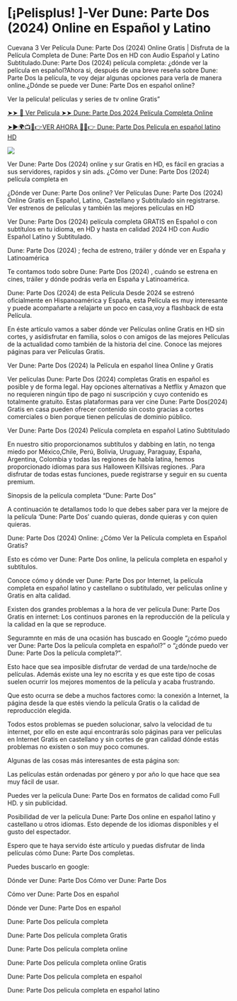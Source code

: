 # [¡Pelisplus! ]-Ver Dune: Parte Dos (2024) Online en Español y Latino

Cuevana 3 Ver Película Dune: Parte Dos (2024) Online Gratis | Disfruta de la Película Completa de Dune: Parte Dos en HD con Audio Español y Latino Subtitulado.Dune: Parte Dos (2024) película completa: ¿dónde ver la película en español?Ahora si, después de una breve reseña sobre Dune: Parte Dos la película, te voy dejar algunas opciones para verla de manera online.¿Dónde se puede ver Dune: Parte Dos en español online?

Ver la película! películas y series de tv online Gratis”

[➤➤ 📱 Ver Pelicula ➤➤ Dune: Parte Dos 2024 Película Completa Online](https://bit.ly/dune-part-two-2024-Full-movie)

[➤►🌍📺📱👉VER AHORA 🔴✅👉 Dune: Parte Dos Pelicula en español latino HD](https://bit.ly/dune-part-two-2024-Full-movie)

<a href="https://bit.ly/dune-part-two-2024-Full-movie: Part Two-2024-Full-Movie"><img src="https://www.techmehow.com/wp-content/uploads/2024/03/rgbsrteg.gif" style="max-width: 100%;"></a>


Ver Dune: Parte Dos (2024) online y sur Gratis en HD, es fácil en gracias a sus servidores, rapidos y sin ads. ¿Cómo ver Dune: Parte Dos (2024) película completa en

¿Dónde ver Dune: Parte Dos online?
Ver Películas Dune: Parte Dos (2024) Online Gratis en Español, Latino, Castellano y Subtitulado sin registrarse. Ver estrenos de películas y también las mejores películas en HD

Ver Dune: Parte Dos (2024) película completa GRATIS en Español o con subtítulos en tu idioma, en HD y hasta en calidad 2024 HD con Audio Español Latino y Subtitulado.

Dune: Parte Dos (2024) ; fecha de estreno, tráiler y dónde ver en España y Latinoamérica

Te contamos todo sobre Dune: Parte Dos (2024) , cuándo se estrena en cines, tráiler y dónde podrás verla en España y Latinoamérica.

Dune: Parte Dos (2024) de esta Película Desde 2024 se estrenó oficialmente en Hispanoamérica y España, esta Película es muy interesante y puede acompañarte a relajarte un poco en casa,voy a flashback de esta Película.

En éste artículo vamos a saber dónde ver Películas online Gratis en HD sin cortes, y asídisfrutar en familia, solos o con amigos de las mejores Películas de la actualidad como también de la historia del cine. Conoce las mejores páginas para ver Películas Gratis.

Ver Dune: Parte Dos (2024) la Película en español línea Online y Gratis

Ver películas Dune: Parte Dos (2024) completas Gratis en español es posible y de forma legal. Hay opciones alternativas a Netflix y Amazon que no requieren ningún tipo de pago ni suscripción y cuyo contenido es totalmente gratuito. Estas plataformas para ver cine Dune: Parte Dos(2024) Gratis en casa pueden ofrecer contenido sin costo gracias a cortes comerciales o bien porque tienen películas de dominio público.


Ver Dune: Parte Dos (2024) Película completa en español Latino Subtitulado

En nuestro sitio proporcionamos subtítulos y dabbing en latín, no tenga miedo por México,Chile, Perú, Bolivia, Uruguay, Paraguay, España, Argentina, Colombia y todas las regiones de habla latina, hemos proporcionado idiomas para sus Halloween Killsivas regiones. .Para disfrutar de todas estas funciones, puede registrarse y seguir en su cuenta premium.

Sinopsis de la película completa “Dune: Parte Dos”

A continuación te detallamos todo lo que debes saber para ver la mejore de la película ‘Dune: Parte Dos’ cuando quieras, donde quieras y con quien quieras.

Dune: Parte Dos (2024) Online: ¿Cómo Ver la Película completa en Español Gratis?

Esto es cómo ver Dune: Parte Dos online, la película completa en español y subtítulos.

Conoce cómo y dónde ver Dune: Parte Dos por Internet, la película completa en español latino y castellano o subtitulado, ver películas online y Gratis en alta calidad.

Existen dos grandes problemas a la hora de ver película Dune: Parte Dos Gratis en internet: Los continuos parones en la reproducción de la película y la calidad en la que se reproduce.

Seguramnte en más de una ocasión has buscado en Google “¿cómo puedo ver Dune: Parte Dos la película completa en español?” o “¿dónde puedo ver Dune: Parte Dos la película completa?”.

Esto hace que sea imposible disfrutar de verdad de una tarde/noche de películas. Además existe una ley no escrita y es que este tipo de cosas suelen ocurrir los mejores momentos de la película y acaba frustrando.

Que esto ocurra se debe a muchos factores como: la conexión a Internet, la página desde la que estés viendo la película Gratis o la calidad de reproducción elegida.

Todos estos problemas se pueden solucionar, salvo la velocidad de tu internet, por ello en este aqui encontrarás solo páginas para ver películas en Internet Gratis en castellano y sin cortes de gran calidad dónde estás problemas no existen o son muy poco comunes.

Algunas de las cosas más interesantes de esta página son:

Las películas están ordenadas por género y por año lo que hace que sea muy fácil de usar.

Puedes ver la película Dune: Parte Dos en formatos de calidad como Full HD. y sin publicidad.

Posibilidad de ver la película Dune: Parte Dos online en español latino y castellano u otros idiomas. Esto depende de los idiomas disponibles y el gusto del espectador.

Espero que te haya servido éste artículo y puedas disfrutar de linda películas cómo Dune: Parte Dos completas.

Puedes buscarlo en google:

Dónde ver Dune: Parte Dos
Cómo ver Dune: Parte Dos

Cómo ver Dune: Parte Dos en español

Dónde ver Dune: Parte Dos en español

Dune: Parte Dos película completa

Dune: Parte Dos película completa Gratis

Dune: Parte Dos película completa online

Dune: Parte Dos película completa online Gratis

Dune: Parte Dos pelicula completa en español

Dune: Parte Dos pelicula completa en español latino

